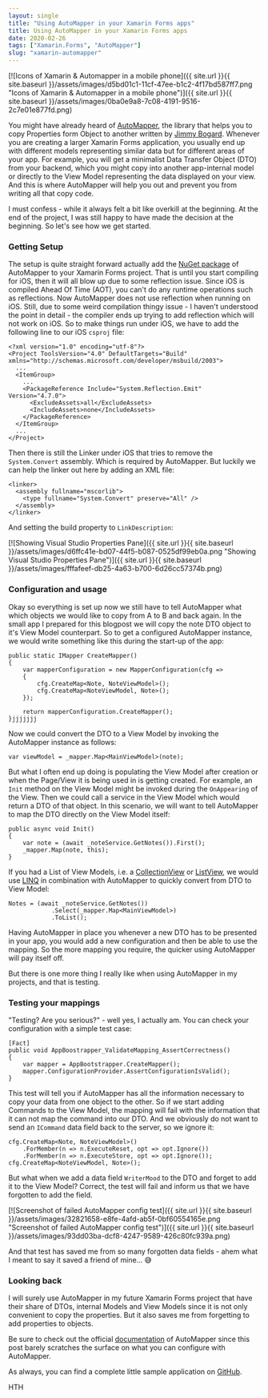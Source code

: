 ```yaml
---
layout: single
title: "Using AutoMapper in your Xamarin Forms apps"
title: Using AutoMapper in your Xamarin Forms apps
date: 2020-02-26
tags: ["Xamarin.Forms", "AutoMapper"]
slug: "xamarin-automapper"
---
```


[![Icons of Xamarin &amp; Automapper in a mobile phone]({{ site.url }}{{ site.baseurl }}/assets/images/d5bd01c1-11cf-47ee-b1c2-4f17bd587ff7.png "Icons of Xamarin &amp; Automapper in a mobile phone")]({{ site.url }}{{ site.baseurl }}/assets/images/0ba0e9a8-7c08-4191-9516-2c7e01e877fd.png)

You might have already heard of [AutoMapper](https://automapper.org/), the library that helps you to copy Properties form Object to another written by [Jimmy Bogard](https://twitter.com/jbogard). Whenever you are creating a larger Xamarin Forms application, you usually end up with different models representing similar data but for different areas of your app. For example, you will get a minimalist Data Transfer Object (DTO) from your backend, which you might copy into another app-internal model or directly to the View Model representing the data displayed on your view. And this is where AutoMapper will help you out and prevent you from writing all that copy code.

I must confess - while it always felt a bit like overkill at the beginning. At the end of the project, I was still happy to have made the decision at the beginning. So let's see how we get started.

### Getting Setup

The setup is quite straight forward actually add the [NuGet package](https://www.nuget.org/packages/AutoMapper/) of AutoMapper to your Xamarin Forms project. That is until you start compiling for iOS, then it will all blow up due to some reflection issue. Since iOS is compiled Ahead Of Time (AOT), you can't do any runtime operations such as reflections. Now AutoMapper does not use reflection when running on iOS. Still, due to some weird compilation thingy issue - I haven't understood the point in detail - the compiler ends up trying to add reflection which will not work on iOS. So to make things run under iOS, we have to add the following line to our iOS `csproj` file:


    <?xml version="1.0" encoding="utf-8"?>
    <Project ToolsVersion="4.0" DefaultTargets="Build" xmlns="http://schemas.microsoft.com/developer/msbuild/2003">
      ...
      <ItemGroup>
        ...
        <PackageReference Include="System.Reflection.Emit" Version="4.7.0">
          <ExcludeAssets>all</ExcludeAssets>
          <IncludeAssets>none</IncludeAssets>
        </PackageReference>
      </ItemGroup>
      ...
    </Project>


Then there is still the Linker under iOS that tries to remove the `System.Convert` assembly. Which is required by AutoMapper. But luckily we can help the linker out here by adding an XML file:


    <linker>
      <assembly fullname="mscorlib">
        <type fullname="System.Convert" preserve="All" />
      </assembly>
    </linker>


And setting the build property to `LinkDescription`:

[![Showing Visual Studio Properties Pane]({{ site.url }}{{ site.baseurl }}/assets/images/d6ffc41e-bd07-44f5-b087-0525df99eb0a.png "Showing Visual Studio Properties Pane")]({{ site.url }}{{ site.baseurl }}/assets/images/fffafeef-db25-4a63-b700-6d26cc57374b.png)

### Configuration and usage

Okay so everything is set up now we still have to tell AutoMapper what which objects we would like to copy from A to B and back again. In the small app I prepared for this blogpost we will copy the note DTO object to it's View Model counterpart. So to get a configured AutoMapper instance, we would write something like this during the start-up of the app:


    public static IMapper CreateMapper()
    {
        var mapperConfiguration = new MapperConfiguration(cfg =>
        {
            cfg.CreateMap<Note, NoteViewModel>();
            cfg.CreateMap<NoteViewModel, Note>();
        });
    
        return mapperConfiguration.CreateMapper();
    }jjjjjjj


Now we could convert the DTO to a View Model by invoking the AutoMapper instance as follows:


    var viewModel = _mapper.Map<MainViewModel>(note);


But what I often end up doing is populating the View Model after creation or when the Page/View it is being used in is getting created. For example, an `Init` method on the View Model might be invoked during the `OnAppearing` of the View. Then we could call a service in the View Model which would return a DTO of that object. In this scenario, we will want to tell AutoMapper to map the DTO directly on the View Model itself:


    public async void Init()
    {
        var note = (await _noteService.GetNotes()).First();
        _mapper.Map(note, this);
    }


If you had a List of View Models, i.e. a [CollectionView](https://docs.microsoft.com/en-us/xamarin/xamarin-forms/user-interface/collectionview/) or [ListView](https://docs.microsoft.com/en-us/xamarin/xamarin-forms/user-interface/listview/), we would use [LINQ](https://docs.microsoft.com/en-us/dotnet/csharp/programming-guide/concepts/linq/) in combination with AutoMapper to quickly convert from DTO to View Model:


    Notes = (await _noteService.GetNotes())
                .Select(_mapper.Map<MainViewModel>)
                .ToList();


Having AutoMapper in place you whenever a new DTO has to be presented in your app, you would add a new configuration and then be able to use the mapping. So the more mapping you require, the quicker using AutoMapper will pay itself off.

But there is one more thing I really like when using AutoMapper in my projects, and that is testing.

### Testing your mappings

"Testing? Are you serious?" - well yes, I actually am. You can check your configuration with a simple test case:


    [Fact]
    public void AppBoostrapper_ValidateMapping_AssertCorrectness()
    {
        var mapper = AppBootstrapper.CreateMapper();
        mapper.ConfigurationProvider.AssertConfigurationIsValid();
    }


This test will tell you if AutoMapper has all the information necessary to copy your data from one object to the other. So if we start adding Commands to the View Model, the mapping will fail with the information that it can not map the command into our DTO. And we obviously do not want to send an `ICommand` data field back to the server, so we ignore it:


    cfg.CreateMap<Note, NoteViewModel>()
        .ForMember(n => n.ExecuteReset, opt => opt.Ignore())
        .ForMember(n => n.ExecuteStore, opt => opt.Ignore());
    cfg.CreateMap<NoteViewModel, Note>();


But what when we add a data field `WriterMood` to the DTO and forget to add it to the View Model? Correct, the test will fail and inform us that we have forgotten to add the field.

[![Screenshot of failed AutoMapper config test]({{ site.url }}{{ site.baseurl }}/assets/images/32821658-e8fe-4afd-ab5f-0bf60554165e.png "Screenshot of failed AutoMapper config test")]({{ site.url }}{{ site.baseurl }}/assets/images/93dd03ba-dcf8-4247-9589-426c80fc939a.png)

And that test has saved me from so many forgotten data fields - ahem what I meant to say it saved a friend of mine... 😅

### Looking back

I will surely use AutoMapper in my future Xamarin Forms project that have their share of DTOs, internal Models and View Models since it is not only convenient to copy the properties. But it also saves me from forgetting to add properties to objects.

Be sure to check out the official [documentation](https://automapper.readthedocs.io/en/latest/) of AutoMapper since this post barely scratches the surface on what you can configure with AutoMapper.

As always, you can find a complete little sample application on [GitHub](https://github.com/mallibone/XamarinAutomapper).

HTH
